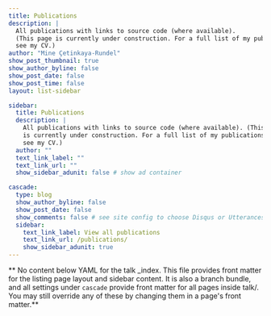 ```yaml
---
title: Publications
description: |
  All publications with links to source code (where available). 
  (This page is currently under construction. For a full list of my publications, 
  see my CV.)
author: "Mine Çetinkaya-Rundel"
show_post_thumbnail: true
show_author_byline: false
show_post_date: false
show_post_time: false
layout: list-sidebar

sidebar:
  title: Publications
  description: |
    All publications with links to source code (where available). (This page 
    is currently under construction. For a full list of my publications,
    see my CV.)
  author: ""
  text_link_label: ""
  text_link_url: ""
  show_sidebar_adunit: false # show ad container

cascade:
  type: blog
  show_author_byline: false
  show_post_date: false
  show_comments: false # see site config to choose Disqus or Utterances
  sidebar:
    text_link_label: View all publications
    text_link_url: /publications/
    show_sidebar_adunit: true
---
```


** No content below YAML for the talk _index. This file provides front matter for the listing page layout and sidebar content. It is also a branch bundle, and all settings under `cascade` provide front matter for all pages inside talk/. You may still override any of these by changing them in a page's front matter.**
